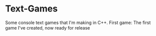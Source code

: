 # Text-Games
Some console text games that I'm making in C++. First game: The first game I've created, now ready for release

